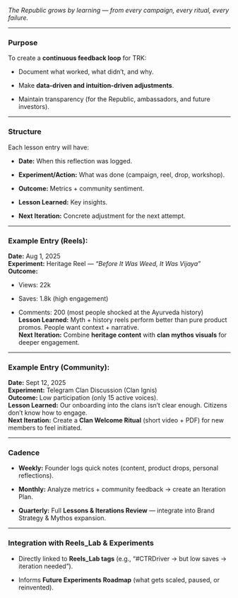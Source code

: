 _The Republic grows by learning — from every campaign, every ritual, every failure._

---

### **Purpose**

To create a **continuous feedback loop** for TRK:

- Document what worked, what didn’t, and why.
    
- Make **data-driven and intuition-driven adjustments**.
    
- Maintain transparency (for the Republic, ambassadors, and future investors).
    

---

### **Structure**

Each lesson entry will have:

- **Date:** When this reflection was logged.
    
- **Experiment/Action:** What was done (campaign, reel, drop, workshop).
    
- **Outcome:** Metrics + community sentiment.
    
- **Lesson Learned:** Key insights.
    
- **Next Iteration:** Concrete adjustment for the next attempt.
    

---

### **Example Entry (Reels):**

**Date:** Aug 1, 2025  
**Experiment:** Heritage Reel — _“Before It Was Weed, It Was Vijaya”_  
**Outcome:**

- Views: 22k
    
- Saves: 1.8k (high engagement)
    
- Comments: 200 (most people shocked at the Ayurveda history)  
    **Lesson Learned:** Myth + history reels perform better than pure product promos. People want context + narrative.  
    **Next Iteration:** Combine **heritage content** with **clan mythos visuals** for deeper engagement.
    

---

### **Example Entry (Community):**

**Date:** Sept 12, 2025  
**Experiment:** Telegram Clan Discussion (Clan Ignis)  
**Outcome:** Low participation (only 15 active voices).  
**Lesson Learned:** Our onboarding into the clans isn’t clear enough. Citizens don’t know how to engage.  
**Next Iteration:** Create a **Clan Welcome Ritual** (short video + PDF) for new members to feel initiated.

---

### **Cadence**

- **Weekly:** Founder logs quick notes (content, product drops, personal reflections).
    
- **Monthly:** Analyze metrics + community feedback → create an Iteration Plan.
    
- **Quarterly:** Full **Lessons & Iterations Review** — integrate into Brand Strategy & Mythos expansion.
    

---

### **Integration with Reels_Lab & Experiments**

- Directly linked to **Reels_Lab tags** (e.g., “#CTRDriver → but low saves → iteration needed”).
    
- Informs **Future Experiments Roadmap** (what gets scaled, paused, or reinvented).